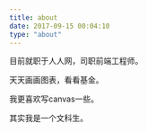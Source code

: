 ```yaml
---
title: about
date: 2017-09-15 00:04:10
type: "about"
---
```



目前就职于人人网，司职前端工程师。

天天画画图表，看看基金。

我更喜欢写canvas一些。

其实我是一个文科生。